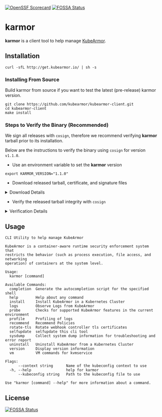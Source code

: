 [![OpenSSF Scorecard](https://api.securityscorecards.dev/projects/github.com/kubearmor/kubearmor-client/badge)](https://securityscorecards.dev/viewer/?uri=github.com/kubearmor/kubearmor-client)
[![FOSSA Status](https://app.fossa.com/api/projects/git%2Bgithub.com%2Fkubearmor%2Fkubearmor-client.svg?type=shield)](https://app.fossa.com/projects/git%2Bgithub.com%2Fkubearmor%2Fkubearmor-client?ref=badge_shield)

# karmor

**karmor** is a client tool to help manage [KubeArmor](https://github.com/kubearmor/KubeArmor).

## Installation

```shell
curl -sfL http://get.kubearmor.io/ | sh -s
```

### Installing From Source

Build karmor from source if you want to test the latest (pre-release) karmor version.

```shell
git clone https://github.com/kubearmor/kubearmor-client.git
cd kubearmor-client
make install
```

### Steps to Verify the Binary (Recommended)

We sign all releases with `cosign`, therefore we recommend verifying **karmor** tarball prior to its installation.

Below are the instructions to verify the binary using `cosign` for version `v1.1.0`.

- Use an environment variable to set the **karmor** version

```shell
export KARMOR_VERSION="1.1.0"
```

- Download released tarball, certificate, and signature files

<details>
  <summary>Download Details</summary>

```shell
curl -LO https://github.com/kubearmor/kubearmor-client/releases/download/v${KARMOR_VERSION}/karmor_${KARMOR_VERSION}_linux_amd64.tar.gz

curl -LO https://github.com/kubearmor/kubearmor-client/releases/download/v${KARMOR_VERSION}/karmor_${KARMOR_VERSION}_linux_amd64.tar.gz.cert

curl -LO https://github.com/kubearmor/kubearmor-client/releases/download/v${KARMOR_VERSION}/karmor_${KARMOR_VERSION}_linux_amd64.tar.gz.sig
```

</details>

- Verify the released tarball integrity with `cosign`

<details>
  <summary>Verification Details</summary>

```shell
cosign verify-blob karmor_${KARMOR_VERSION}_linux_amd64.tar.gz --certificate-identity=https://github.com/kubearmor/kubearmor-client/.github/workflows/release.yml@refs/tags/v${KARMOR_VERSION} --certificate-oidc-issuer=https://token.actions.githubusercontent.com --signature karmor_${KARMOR_VERSION}_linux_amd64.tar.gz.sig --certificate karmor_${KARMOR_VERSION}_linux_amd64.tar.gz.cert
```

</details>

## Usage

```shell
CLI Utility to help manage KubeArmor

KubeArmor is a container-aware runtime security enforcement system that
restricts the behavior (such as process execution, file access, and networking
operation) of containers at the system level.

Usage:
  karmor [command]

Available Commands:
  completion  Generate the autocompletion script for the specified shell
  help        Help about any command
  install     Install KubeArmor in a Kubernetes Cluster
  logs        Observe Logs from KubeArmor
  probe       Checks for supported KubeArmor features in the current environment
  profile     Profiling of logs
  recommend   Recommend Policies
  rotate-tls  Rotate webhook controller tls certificates
  selfupdate  selfupdate this cli tool
  sysdump     Collect system dump information for troubleshooting and error report
  uninstall   Uninstall KubeArmor from a Kubernetes Cluster
  version     Display version information
  vm          VM commands for kvmservice

Flags:
      --context string      Name of the kubeconfig context to use
  -h, --help                help for karmor
      --kubeconfig string   Path to the kubeconfig file to use

Use "karmor [command] --help" for more information about a command.
```

## License

[![FOSSA Status](https://app.fossa.com/api/projects/git%2Bgithub.com%2Fkubearmor%2Fkubearmor-client.svg?type=large)](https://app.fossa.com/projects/git%2Bgithub.com%2Fkubearmor%2Fkubearmor-client?ref=badge_large)
